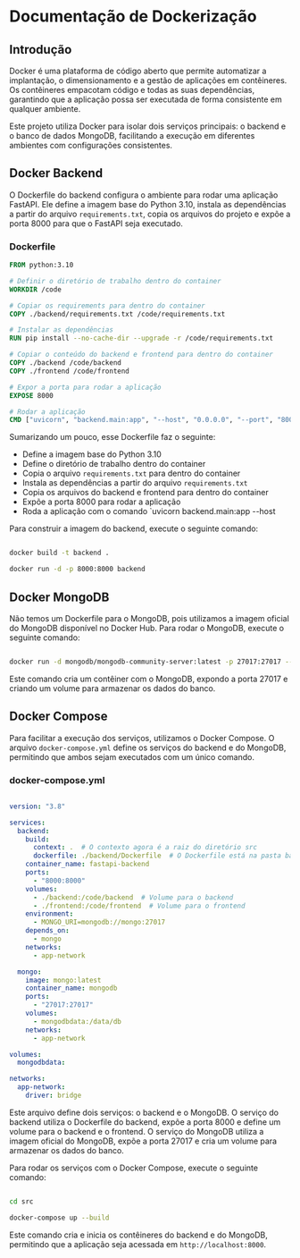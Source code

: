 # Documentação de Dockerização

## Introdução

Docker é uma plataforma de código aberto que permite automatizar a implantação, o dimensionamento e a gestão de aplicações em contêineres. Os contêineres empacotam código e todas as suas dependências, garantindo que a aplicação possa ser executada de forma consistente em qualquer ambiente.

Este projeto utiliza Docker para isolar dois serviços principais: o backend e o banco de dados MongoDB, facilitando a execução em diferentes ambientes com configurações consistentes.

## Docker Backend

O Dockerfile do backend configura o ambiente para rodar uma aplicação FastAPI. Ele define a imagem base do Python 3.10, instala as dependências a partir do arquivo `requirements.txt`, copia os arquivos do projeto e expõe a porta 8000 para que o FastAPI seja executado.

### Dockerfile

```Dockerfile
FROM python:3.10

# Definir o diretório de trabalho dentro do container
WORKDIR /code

# Copiar os requirements para dentro do container
COPY ./backend/requirements.txt /code/requirements.txt

# Instalar as dependências
RUN pip install --no-cache-dir --upgrade -r /code/requirements.txt

# Copiar o conteúdo do backend e frontend para dentro do container
COPY ./backend /code/backend
COPY ./frontend /code/frontend

# Expor a porta para rodar a aplicação
EXPOSE 8000

# Rodar a aplicação
CMD ["uvicorn", "backend.main:app", "--host", "0.0.0.0", "--port", "8000"]

```

Sumarizando um pouco, esse Dockerfile faz o seguinte:

- Define a imagem base do Python 3.10
- Define o diretório de trabalho dentro do container
- Copia o arquivo `requirements.txt` para dentro do container
- Instala as dependências a partir do arquivo `requirements.txt`
- Copia os arquivos do backend e frontend para dentro do container
- Expõe a porta 8000 para rodar a aplicação
- Roda a aplicação com o comando `uvicorn backend.main:app --host

Para construir a imagem do backend, execute o seguinte comando:

```bash

docker build -t backend .

docker run -d -p 8000:8000 backend

```

## Docker MongoDB

Não temos um Dockerfile para o MongoDB, pois utilizamos a imagem oficial do MongoDB disponível no Docker Hub. Para rodar o MongoDB, execute o seguinte comando:

```bash

docker run -d mongodb/mongodb-community-server:latest -p 27017:27017 --name mongodb-container -v mongodbdata:/data/db mongo:latest

```

Este comando cria um contêiner com o MongoDB, expondo a porta 27017 e criando um volume para armazenar os dados do banco.

## Docker Compose

Para facilitar a execução dos serviços, utilizamos o Docker Compose. O arquivo `docker-compose.yml` define os serviços do backend e do MongoDB, permitindo que ambos sejam executados com um único comando.

### docker-compose.yml

```yaml

version: "3.8"

services:
  backend:
    build:
      context: .  # O contexto agora é a raiz do diretório src
      dockerfile: ./backend/Dockerfile  # O Dockerfile está na pasta backend
    container_name: fastapi-backend
    ports:
      - "8000:8000"
    volumes:
      - ./backend:/code/backend  # Volume para o backend
      - ./frontend:/code/frontend  # Volume para o frontend
    environment:
      - MONGO_URI=mongodb://mongo:27017
    depends_on:
      - mongo
    networks:
      - app-network

  mongo:
    image: mongo:latest
    container_name: mongodb
    ports:
      - "27017:27017"
    volumes:
      - mongodbdata:/data/db
    networks:
      - app-network

volumes:
  mongodbdata:

networks:
  app-network:
    driver: bridge

```

Este arquivo define dois serviços: o backend e o MongoDB. O serviço do backend utiliza o Dockerfile do backend, expõe a porta 8000 e define um volume para o backend e o frontend. O serviço do MongoDB utiliza a imagem oficial do MongoDB, expõe a porta 27017 e cria um volume para armazenar os dados do banco.

Para rodar os serviços com o Docker Compose, execute o seguinte comando:

```bash

cd src

docker-compose up --build

```

Este comando cria e inicia os contêineres do backend e do MongoDB, permitindo que a aplicação seja acessada em `http://localhost:8000`.





